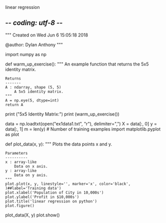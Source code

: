 linear regression


## -*- coding: utf-8 -*-
"""
Created on Wed Jun  6 15:05:18 2018

@author: Dylan Anthony
"""

import numpy as np


def warm_up_exercise():
    """
    An example function that returns the 5x5 identity matrix.

    Returns
    -------
    A : ndarray, shape (5, 5)
        A 5x5 identity matrix.
    """
    A = np.eye(5, dtype=int)
    return A

print ("5x5 Identity Matrix:")
print (warm_up_exercise())


data = np.loadtxt(open("ex1data1.txt", "r"), delimiter=",")
X = data[:, 0]
y = data[:, 1]
m = len(y)  # Number of training examples
import matplotlib.pyplot as plot


def plot_data(x, y):
    """
    Plots the data points x and y.

    Parameters
    ----------
    x : array-like
        Data on x axis.
    y : array-like
        Data on y axis.
    """
    plot.plot(x, y, linestyle='', marker='x', color='black', )##label='Training data')
    plot.xlabel('Population of City in 10,000s')
    plot.ylabel('Profit in $10,000s')
    plot.title('linear regression on python')
    plot.figure()
plot_data(X, y)
plot.show()
